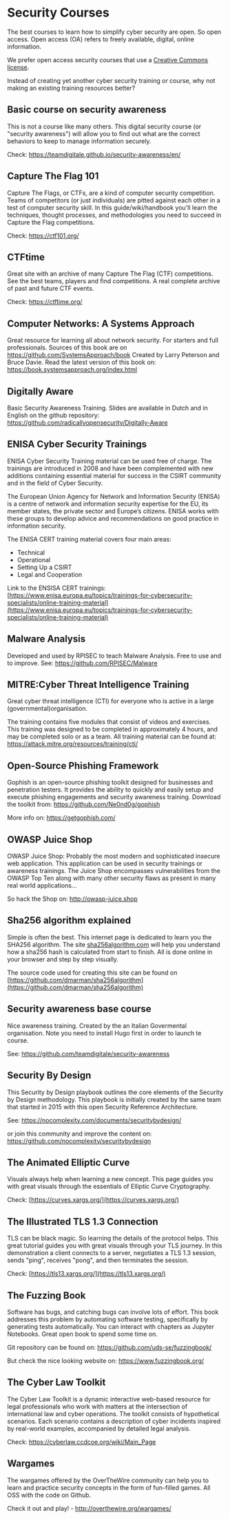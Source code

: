 # Security Courses

The best courses to learn how to simplify cyber security
are open. So open access. Open access (OA) refers to freely available, digital, online information.

We prefer open access security courses that use a [Creative Commons license](https://creativecommons.org/).

Instead of creating yet another cyber security training or course, why not making an existing training resources better? 


## Basic course on security awareness

This is not a course like many others. This digital security course (or
"security awareness") will allow you to find out what are the correct
behaviors to keep to manage information securely.

Check:
https://teamdigitale.github.io/security-awareness/en/


## Capture The Flag 101 

Capture The Flags, or CTFs, are a kind of computer security competition. Teams of competitors (or just individuals) are pitted against each other in a test of computer security skill.
In this guide/wiki/handbook you'll learn the techniques, thought processes, and methodologies you need to succeed in Capture the Flag competitions.

Check: https://ctf101.org/ 

## CTFtime

Great site with an archive of many Capture The Flag (CTF) competitions. See the best teams, players and find  competitions. 
A real complete archive of past and future CTF events.

Check: https://ctftime.org/

## Computer Networks: A Systems Approach

Great resource for learning all about network security. For starters and
full professionals. Sources of this book are on
<https://github.com/SystemsApproach/book> Created by Larry Peterson and
Bruce Davie. Read the latest version of this book on:
<https://book.systemsapproach.org/index.html>

## Digitally Aware

Basic Security Awareness Training. Slides are available in Dutch and in
English on the github repository: https://github.com/radicallyopensecurity/Digitally-Aware

## ENISA Cyber Security Trainings

ENISA Cyber Security Training material can be used free of charge. The trainings are introduced in 2008 and have been complemented with new additions containing essential material for success in the CSIRT community and in the field of Cyber Security. 

The European Union Agency for Network and Information Security (ENISA) is a centre of network and information security expertise for the EU, its member states, the private sector and Europe’s citizens. ENISA works with these groups to develop advice and recommendations on good practice in information security. 

The ENISA CERT training material covers four main areas:
* Technical
* Operational
* Setting Up a CSIRT
* Legal and Cooperation



Link to the ENSISA CERT trainings: [https://www.enisa.europa.eu/topics/trainings-for-cybersecurity-specialists/online-training-material](https://www.enisa.europa.eu/topics/trainings-for-cybersecurity-specialists/online-training-material)


## Malware Analysis

Developed and used by RPISEC to teach Malware Analysis. Free to use and
to improve. See: https://github.com/RPISEC/Malware

## MITRE:Cyber Threat Intelligence Training

Great cyber threat intelligence (CTI) for everyone who is active in a
large (governmental)organisation.

The training contains five modules that consist of videos and exercises.
This training was designed to be completed in approximately 4 hours, and
may be completed solo or as a team. All training material can be found
at: https://attack.mitre.org/resources/training/cti/

## Open-Source Phishing Framework

Gophish is an open-source phishing toolkit designed for businesses and
penetration testers. It provides the ability to quickly and easily setup
and execute phishing engagements and security awareness training.
Download the toolkit from: https://github.com/Ne0nd0g/gophish

More info on: https://getgophish.com/

## OWASP Juice Shop

OWASP Juice Shop: Probably the most modern and sophisticated insecure
web application. This application can be used in security trainings or
awareness trainings. The Juice Shop encompasses vulnerabilities from the
OWASP Top Ten along with many other security flaws as present in many
real world applications\... 

So hack the Shop on: http://owasp-juice.shop 

## Sha256 algorithm explained

Simple is often the best. This internet page is dedicated to learn you the SHA256 algorithm. 
The site [sha256algorithm.com](https://sha256algorithm.com/) will help you understand how a sha256 hash is calculated from start to finish. 
All is done online in your browser and step by step visually. 

The source code used for creating this site can be found on [https://github.com/dmarman/sha256algorithm](https://github.com/dmarman/sha256algorithm)

## Security awareness base course

Nice awareness training. Created by the an Italian Govermental
organisation. Note you need to install Hugo first in order to launch te
course. 

See: https://github.com/teamdigitale/security-awareness

## Security By Design

This Security by Design playbook outlines the core elements of the Security by Design methodology.
This playbook is initially created by the same team that started in 2015 with this open Security Reference Architecture.

See: https://nocomplexity.com/documents/securitybydesign/

or join this community and improve the content on: https://github.com/nocomplexity/securitybydesign 

## The Animated Elliptic Curve

Visuals always help when learning a new concept. This page guides you with great visuals through the essentials of Elliptic Curve Cryptography.

Check: [https://curves.xargs.org/](https://curves.xargs.org/)

## The Illustrated TLS 1.3 Connection

TLS can be black magic. So learning the details of the protocol helps. This great tutorial  guides you with great visuals through your TLS journey.
In this demonstration a client connects to a server, negotiates a TLS 1.3 session, sends "ping", receives "pong", and then terminates the session.

Check: [https://tls13.xargs.org/](https://tls13.xargs.org/)


## The Fuzzing Book

Software has bugs, and catching bugs can involve lots of effort. This
book addresses this problem by automating software testing, specifically
by generating tests automatically. You can interact with chapters as
Jupyter Notebooks. Great open book to spend some time on. 

Git repository can be found on: https://github.com/uds-se/fuzzingbook/

But check the nice looking website on: https://www.fuzzingbook.org/

## The Cyber Law Toolkit

The Cyber Law Toolkit is a dynamic interactive web-based resource for
legal professionals who work with matters at the intersection of
international law and cyber operations. The toolkit consists of
hypothetical scenarios. Each scenario contains a description of cyber
incidents inspired by real-world examples, accompanied by detailed legal
analysis. 

Check: https://cyberlaw.ccdcoe.org/wiki/Main_Page


## Wargames

The wargames offered by the OverTheWire community can help you to learn
and practice security concepts in the form of fun-filled games. All OSS
with the code on Github. 

Check it out and play! - http://overthewire.org/wargames/


